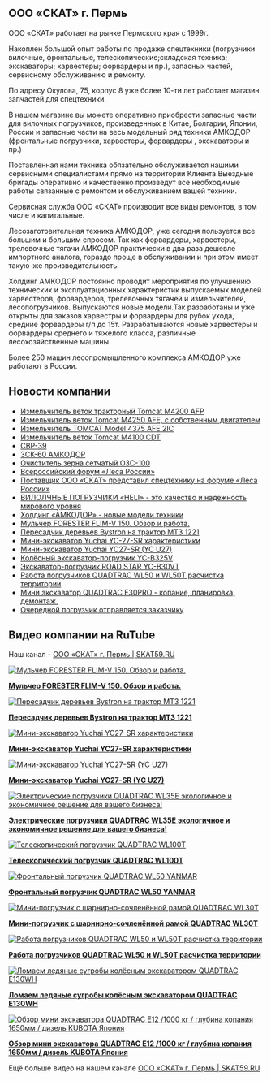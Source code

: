 ## ООО «СКАТ» г. Пермь
<p>ООО «СКАТ» работает на рынке Пермского края с 1999г.</p>
<p>Накоплен большой опыт работы по продаже спецтехники (погрузчики вилочные, фронтальные, телескопические;складская техника; экскаваторы; харвестеры; форвардеры и пр.), запасных частей, сервисному обслуживанию и ремонту.</p>
<p>По адресу Окулова, 75, корпус 8 уже более 10-ти лет работает магазин запчастей для спецтехники.</p>
<p>В нашем магазине вы можете оперативно приобрести запасные части для вилочных погрузчиков, произведенных в Китае, Болгарии, Японии, России и запасные части на весь модельный ряд техники АМКОДОР (фронтальные погрузчики, харвестеры, форвардеры , экскаваторы и пр.)</p>
<p>Поставленная нами техника обязательно обслуживается нашими сервисными специалистами прямо на территории Клиента.Выездные бригады оперативно и качественно произведут все необходимые работы связанные с ремонтом и обслуживанием вашей техники.</p>
<p>Сервисная служба ООО «СКАТ» производит все виды ремонтов, в том числе и капитальные.</p>
<p>Лесозаготовительная техника АМКОДОР, уже сегодня пользуется все большим и большим спросом. Так как форвардеры, харвестеры, трелевочные тягачи АМКОДОР практически в два раза дешевле импортного аналога, гораздо проще в обслуживании и при этом имеет такую-же производительность.</p>
<p>Холдинг АМКОДОР постоянно проводит мероприятия по улучшению технических и эксплуатационных характеристик выпускаемых моделей харвестеров, форвардеров, трелевочных тягачей и измельчителей, лесопогрузчиков. Выпускаются новые модели.Так разработаны и уже открыты для заказов харвестры и форвардеры для рубок ухода, средние форвардеры г/п до 15т. Разрабатываются новые харвестеры и форвардеры среднего и тяжелого класса, различные лесохозяйственные машины.</p>
<p>Более 250 машин лесопромышленного комплекса АМКОДОР уже работают в России.</p>

## Новости компании

<!-- BLOG-POST-LIST:START -->
- [Измельчитель веток тракторный Tomcat M4200 AFP](https://www.skat59.ru/information/video/izmelchitel-vetok-traktornyj-tomcat-m4200-afp.html)
- [Измельчитель веток Tomcat M4250 AFE, с собственным двигателем](https://www.skat59.ru/information/video/izmelchitel-vetok-tomcat-m4250-afe-s-sobstvennym-dvigatelem.html)
- [Измельчитель TOMCAT Model 4375 AFE 2IC](https://www.skat59.ru/information/video/izmelchitel-tomcat-model-4375-afe-2ic.html)
- [Измельчитель веток Tomcat M4100 CDT](https://www.skat59.ru/information/video/izmelchitel-vetok-tomcat-m4100-cdt.html)
- [СВР-39](https://www.skat59.ru/information/video/svr-39.html)
- [ЗСК-60 АМКОДОР](https://www.skat59.ru/information/video/zsk-60-amkodor.html)
- [Очиститель зерна сетчатый ОЗС-100](https://www.skat59.ru/information/video/ozs-100.html)
- [Всероссийский форум «Леса России»](https://www.skat59.ru/information/video/vserossijskij-forum-lesa-rossii.html)
- [Поставщик ООО «СКАТ» представил спецтехнику на форуме «Леса России»](https://www.skat59.ru/about_company/news/lesa-rossii-2024.html)
- [ВИЛОЛЧНЫЕ ПОГРУЗЧИКИ «HELI» - это качество и надежность мирового уровня](https://www.skat59.ru/information/ppodr_1/vilolchnye-pogruzchiki-heli.html)
- [Холдинг  «АМКОДОР» - новые модели техники](https://www.skat59.ru/information/ppodr_1/holding-amkodor-novye-modeli-tehniki.html)
- [Мульчер FORESTER FLIM-V 150. Обзор и работа.](https://www.skat59.ru/information/video/forester-flim-v-150.html)
- [Пересадчик деревьев Bystron на трактор МТЗ 1221](https://www.skat59.ru/information/video/peresadchik-derevev-bystron-na-traktor-mtz-1221.html)
- [Мини-экскаватор Yuchai YC-27-SR характеристики](https://www.skat59.ru/information/video/mini-ekskavator-yuchai-yc-27-sr-harakteristiki.html)
- [Мини-экскаватор Yuchai YC27-SR &lpar;YC U27&rpar;](https://www.skat59.ru/information/video/mini-ekskavator-yuchai-yc27-sr-yc-u27.html)
- [Колёсный экскаватор-погрузчик YC-B325V](https://www.skat59.ru/catalogue/road-star/yc-b325v.html)
- [Экскаватор-погрузчик ROAD STAR YC-B30VT](https://www.skat59.ru/catalogue/road-star/yc-b30vt.html)
- [Работа погрузчиков QUADTRAC WL50 и WL50T расчистка территории](https://www.skat59.ru/information/video/wl50-i-wl50t.html)
- [Мини экскаватор QUADTRAC E30PRO - копание, планировка, демонтаж.](https://www.skat59.ru/information/video/e30pro.html)
- [Очередной погрузчик отправляется заказчику](https://www.skat59.ru/information/video/ocherednoj-pogruzchik-otpravlyaetsya-zakazchiku.html)
<!-- BLOG-POST-LIST:END -->

## Видео компании на RuTube 

Наш канал - [ООО «СКАТ» г. Пермь | SKAT59.RU](https://rutube.ru/channel/24674834/)

<!-- BEGIN RUTUBE -->
<a href="https://rutube.ru/video/4f18cf26dd5c0b25747950195f9cebf9/">
	<picture>
		<source media="(prefers-color-scheme: dark)" srcset="https://pic.rutubelist.ru/video/ef/76/ef76508a44f6c6bbc49cbaa37cd35237.jpg?width=250">
		<img src="https://pic.rutubelist.ru/video/ef/76/ef76508a44f6c6bbc49cbaa37cd35237.jpg?width=250" alt="Мульчер FORESTER FLIM-V 150. Обзор и работа." title="Мульчер FORESTER FLIM-V 150. Обзор и работа.">
	</picture>
	<p><strong>Мульчер FORESTER FLIM-V 150. Обзор и работа.</strong></p>
</a>

<a href="https://rutube.ru/video/0c1fd714a4fd1885504e0ac707a93ed5/">
	<picture>
		<source media="(prefers-color-scheme: dark)" srcset="https://pic.rutubelist.ru/video/37/ce/37ce7c1dc28fd481476b6ac9846345fd.jpg?width=250">
		<img src="https://pic.rutubelist.ru/video/37/ce/37ce7c1dc28fd481476b6ac9846345fd.jpg?width=250" alt="Пересадчик деревьев Bystron на трактор МТЗ 1221" title="Пересадчик деревьев Bystron на трактор МТЗ 1221">
	</picture>
	<p><strong>Пересадчик деревьев Bystron на трактор МТЗ 1221</strong></p>
</a>

<a href="https://rutube.ru/video/cfe57b8cf10a43faef5479019b5a8cdc/">
	<picture>
		<source media="(prefers-color-scheme: dark)" srcset="https://pic.rutubelist.ru/video/cf/44/cf4494587208ef0f3a70d9e73b500c15.jpg?width=250">
		<img src="https://pic.rutubelist.ru/video/cf/44/cf4494587208ef0f3a70d9e73b500c15.jpg?width=250" alt="Мини-экскаватор Yuchai YC27-SR характеристики" title="Мини-экскаватор Yuchai YC27-SR характеристики">
	</picture>
	<p><strong>Мини-экскаватор Yuchai YC27-SR характеристики</strong></p>
</a>

<a href="https://rutube.ru/video/467db1178197fa8d8195063acd78c3c9/">
	<picture>
		<source media="(prefers-color-scheme: dark)" srcset="https://pic.rutubelist.ru/video/0b/0a/0b0abc30f678277bd4b78972d2d340ac.jpg?width=250">
		<img src="https://pic.rutubelist.ru/video/0b/0a/0b0abc30f678277bd4b78972d2d340ac.jpg?width=250" alt="Мини-экскаватор Yuchai YC27-SR (YC U27)" title="Мини-экскаватор Yuchai YC27-SR (YC U27)">
	</picture>
	<p><strong>Мини-экскаватор Yuchai YC27-SR (YC U27)</strong></p>
</a>

<a href="https://rutube.ru/video/089477d2e26ef2ee651ea90dddc3d186/">
	<picture>
		<source media="(prefers-color-scheme: dark)" srcset="https://pic.rutubelist.ru/video/10/46/10462188b83033cec12c837fedaaf5ef.jpg?width=250">
		<img src="https://pic.rutubelist.ru/video/10/46/10462188b83033cec12c837fedaaf5ef.jpg?width=250" alt="Электрические погрузчики QUADTRAC WL35E экологичное и экономичное решение для вашего бизнеса!" title="Электрические погрузчики QUADTRAC WL35E экологичное и экономичное решение для вашего бизнеса!">
	</picture>
	<p><strong>Электрические погрузчики QUADTRAC WL35E экологичное и экономичное решение для вашего бизнеса!</strong></p>
</a>

<a href="https://rutube.ru/video/7d196a6bb6a882b63c537344fa05b7ec/">
	<picture>
		<source media="(prefers-color-scheme: dark)" srcset="https://pic.rutubelist.ru/video/78/22/7822c2044eeab3089af09eb11bdca592.jpg?width=250">
		<img src="https://pic.rutubelist.ru/video/78/22/7822c2044eeab3089af09eb11bdca592.jpg?width=250" alt="Телескопический погрузчик QUADTRAC WL100T" title="Телескопический погрузчик QUADTRAC WL100T">
	</picture>
	<p><strong>Телескопический погрузчик QUADTRAC WL100T</strong></p>
</a>

<a href="https://rutube.ru/video/da295d356150ad86584b792cc34100c2/">
	<picture>
		<source media="(prefers-color-scheme: dark)" srcset="https://pic.rutubelist.ru/video/0e/72/0e7268069074898b9f6b4660caac85c4.jpg?width=250">
		<img src="https://pic.rutubelist.ru/video/0e/72/0e7268069074898b9f6b4660caac85c4.jpg?width=250" alt="Фронтальный погрузчик QUADTRAC WL50 YANMAR" title="Фронтальный погрузчик QUADTRAC WL50 YANMAR">
	</picture>
	<p><strong>Фронтальный погрузчик QUADTRAC WL50 YANMAR</strong></p>
</a>

<a href="https://rutube.ru/video/a5aff9ce183475f39b0ff11b987814e0/">
	<picture>
		<source media="(prefers-color-scheme: dark)" srcset="https://pic.rutubelist.ru/video/25/b1/25b17f45f495249a9d4df30a5e8d1834.jpg?width=250">
		<img src="https://pic.rutubelist.ru/video/25/b1/25b17f45f495249a9d4df30a5e8d1834.jpg?width=250" alt="Мини-погрузчик с шарнирно-сочленённой рамой QUADTRAC WL30T" title="Мини-погрузчик с шарнирно-сочленённой рамой QUADTRAC WL30T">
	</picture>
	<p><strong>Мини-погрузчик с шарнирно-сочленённой рамой QUADTRAC WL30T</strong></p>
</a>

<a href="https://rutube.ru/video/1a30b8f91dc01cddf1e5a39461d2d133/">
	<picture>
		<source media="(prefers-color-scheme: dark)" srcset="https://pic.rutubelist.ru/video/7f/20/7f20f5a167b5e01a128161feabae2cc5.jpg?width=250">
		<img src="https://pic.rutubelist.ru/video/7f/20/7f20f5a167b5e01a128161feabae2cc5.jpg?width=250" alt="Работа погрузчиков QUADTRAC WL50 и WL50T расчистка территории" title="Работа погрузчиков QUADTRAC WL50 и WL50T расчистка территории">
	</picture>
	<p><strong>Работа погрузчиков QUADTRAC WL50 и WL50T расчистка территории</strong></p>
</a>

<a href="https://rutube.ru/video/294bd8d5086ab5e1fc6457919f153a1a/">
	<picture>
		<source media="(prefers-color-scheme: dark)" srcset="https://pic.rutubelist.ru/video/88/0e/880e1a4885de8715c8e32178a6da1efb.jpg?width=250">
		<img src="https://pic.rutubelist.ru/video/88/0e/880e1a4885de8715c8e32178a6da1efb.jpg?width=250" alt="Ломаем ледяные сугробы колёсным экскаватором QUADTRAC E130WH" title="Ломаем ледяные сугробы колёсным экскаватором QUADTRAC E130WH">
	</picture>
	<p><strong>Ломаем ледяные сугробы колёсным экскаватором QUADTRAC E130WH</strong></p>
</a>

<a href="https://rutube.ru/video/93fb101a5b6caa11ec2569339ff41bd0/">
	<picture>
		<source media="(prefers-color-scheme: dark)" srcset="https://pic.rutubelist.ru/video/45/57/4557fd057042d745f4f63d1f476a481b.jpg?width=250">
		<img src="https://pic.rutubelist.ru/video/45/57/4557fd057042d745f4f63d1f476a481b.jpg?width=250" alt="Обзор мини экскаватора QUADTRAC E12 /1000 кг / глубина копания 1650мм / дизель KUBOTA Япония" title="Обзор мини экскаватора QUADTRAC E12 /1000 кг / глубина копания 1650мм / дизель KUBOTA Япония">
	</picture>
	<p><strong>Обзор мини экскаватора QUADTRAC E12 /1000 кг / глубина копания 1650мм / дизель KUBOTA Япония</strong></p>
</a>
<!-- END RUTUBE -->

Ещё больше видео на нашем канале [ООО «СКАТ» г. Пермь | SKAT59.RU](https://rutube.ru/channel/24674834/videos/)
